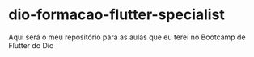# dio-formacao-flutter-specialist
Aqui será o meu repositório para as aulas que eu terei no Bootcamp de Flutter do Dio
